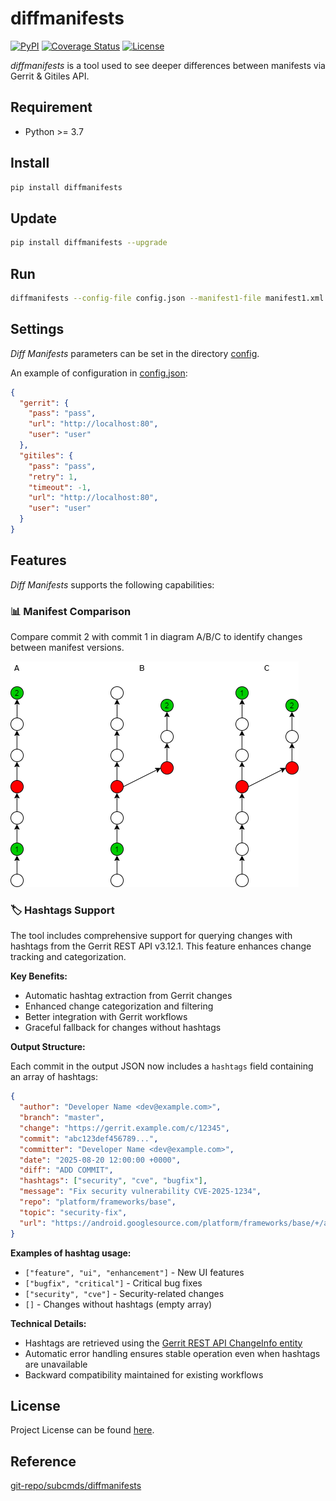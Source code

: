 # diffmanifests

[![PyPI](https://img.shields.io/pypi/v/diffmanifests.svg?color=brightgreen)](https://pypi.org/project/diffmanifests/)
[![Coverage Status](https://coveralls.io/repos/github/craftslab/diffmanifests/badge.svg?branch=master)](https://coveralls.io/github/craftslab/diffmanifests?branch=master)
[![License](https://img.shields.io/github/license/craftslab/diffmanifests.svg?color=brightgreen)](https://github.com/craftslab/diffmanifests/blob/master/LICENSE)



*diffmanifests* is a tool used to see deeper differences between manifests via Gerrit & Gitiles API.



## Requirement

- Python >= 3.7



## Install

```bash
pip install diffmanifests
```



## Update

```bash
pip install diffmanifests --upgrade
```



## Run

```bash
diffmanifests --config-file config.json --manifest1-file manifest1.xml --manifest2-file manifest2.xml --output-file output.json
```



## Settings

*Diff Manifests* parameters can be set in the directory [config](https://github.com/craftslab/diffmanifests/blob/master/diffmanifests/config).

An example of configuration in [config.json](https://github.com/craftslab/diffmanifests/blob/master/diffmanifests/config/config.json):

```json
{
  "gerrit": {
    "pass": "pass",
    "url": "http://localhost:80",
    "user": "user"
  },
  "gitiles": {
    "pass": "pass",
    "retry": 1,
    "timeout": -1,
    "url": "http://localhost:80",
    "user": "user"
  }
}
```



## Features

*Diff Manifests* supports the following capabilities:

### 📊 Manifest Comparison

Compare commit 2 with commit 1 in diagram A/B/C to identify changes between manifest versions.

![branch](branch.png)



### 🏷️ Hashtags Support

The tool includes comprehensive support for querying changes with hashtags from the Gerrit REST API v3.12.1. This feature enhances change tracking and categorization.

**Key Benefits:**

- Automatic hashtag extraction from Gerrit changes
- Enhanced change categorization and filtering
- Better integration with Gerrit workflows
- Graceful fallback for changes without hashtags

**Output Structure:**

Each commit in the output JSON now includes a `hashtags` field containing an array of hashtags:

```json
{
  "author": "Developer Name <dev@example.com>",
  "branch": "master",
  "change": "https://gerrit.example.com/c/12345",
  "commit": "abc123def456789...",
  "committer": "Developer Name <dev@example.com>",
  "date": "2025-08-20 12:00:00 +0000",
  "diff": "ADD COMMIT",
  "hashtags": ["security", "cve", "bugfix"],
  "message": "Fix security vulnerability CVE-2025-1234",
  "repo": "platform/frameworks/base",
  "topic": "security-fix",
  "url": "https://android.googlesource.com/platform/frameworks/base/+/abc123def456789"
}
```

**Examples of hashtag usage:**

- `["feature", "ui", "enhancement"]` - New UI features
- `["bugfix", "critical"]` - Critical bug fixes
- `["security", "cve"]` - Security-related changes
- `[]` - Changes without hashtags (empty array)

**Technical Details:**

- Hashtags are retrieved using the [Gerrit REST API ChangeInfo entity](https://gerrit-documentation.storage.googleapis.com/Documentation/3.12.1/rest-api-changes.html#change-info)
- Automatic error handling ensures stable operation even when hashtags are unavailable
- Backward compatibility maintained for existing workflows



## License

Project License can be found [here](https://github.com/craftslab/diffmanifests/blob/master/LICENSE).



## Reference

[git-repo/subcmds/diffmanifests](https://gerrit.googlesource.com/git-repo/+/master/subcmds/diffmanifests.py)

